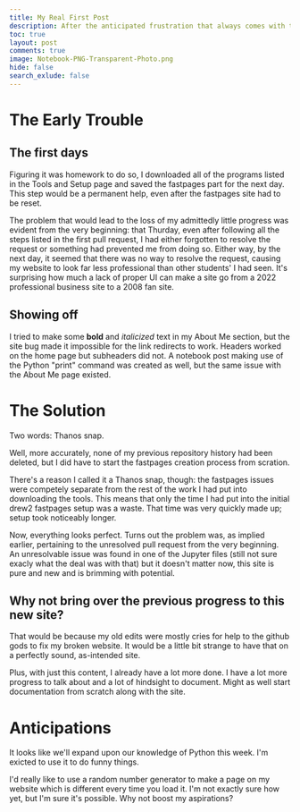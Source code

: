 ```yaml
---
title: My Real First Post
description: After the anticipated frustration that always comes with the study of computer science, professional high school student Drew Reed has, in fact, made a website.
toc: true
layout: post
comments: true
image: Notebook-PNG-Transparent-Photo.png
hide: false
search_exlude: false
---
```


# The Early Trouble

## The first days

Figuring it was homework to do so, I downloaded all of the programs listed in the Tools and Setup page and saved the fastpages part for the next day. This step would be a permanent help, even after the fastpages site had to be reset.

The problem that would lead to the loss of my admittedly little progress was evident from the very beginning: that Thurday, even after following all the steps listed in the first pull request, I had either forgotten to resolve the request or something had prevented me from doing so. Either way, by the next day, it seemed that there was no way to resolve the request, causing my website to look far less professional than other students' I had seen. It's surprising how much a lack of proper UI can make a site go from a 2022 professional business site to a 2008 fan site.

## Showing off

I tried to make some **bold** and *italicized* text in my About Me section, but the site bug made it impossible for the link redirects to work. Headers worked on the home page but subheaders did not. A notebook post making use of the Python "print" command was created as well, but the same issue with the About Me page existed.

# The Solution

Two words: Thanos snap.

Well, more accurately, none of my previous repository history had been deleted, but I did have to start the fastpages creation process from scration.

There's a reason I called it a Thanos snap, though: the fastpages issues were competely separate from the rest of the work I had put into downloading the tools. This means that only the time I had put into the initial drew2 fastpages setup was a waste. That time was very quickly made up; setup took noticeably longer.

Now, everything looks perfect. Turns out the problem was, as implied earlier, pertaining to the unresolved pull request from the very beginning. An unresolvable issue was found in one of the Jupyter files (still not sure exacly what the deal was with that) but it doesn't matter now, this site is pure and new and is brimming with potential.

## Why not bring over the previous progress to this new site?

That would be because my old edits were mostly cries for help to the github gods to fix my broken website. It would be a little bit strange to have that on a perfectly sound, as-intended site.

Plus, with just this content, I already have a lot more done. I have a lot more progress to talk about and a lot of hindsight to document. Might as well start documentation from scratch along with the site.

# Anticipations

It looks like we'll expand upon our knowledge of Python this week. I'm exicted to use it to do funny things.

I'd really like to use a random number generator to make a page on my website which is different every time you load it. I'm not exactly sure how yet, but I'm sure it's possible. Why not boost my aspirations?